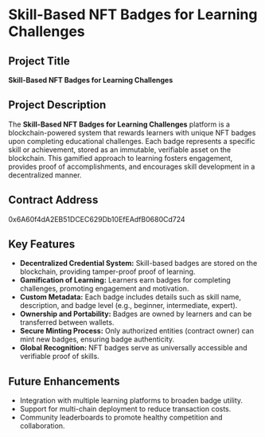 # Skill-Based NFT Badges for Learning Challenges

## Project Title
**Skill-Based NFT Badges for Learning Challenges**

## Project Description
The **Skill-Based NFT Badges for Learning Challenges** platform is a blockchain-powered system that rewards learners with unique NFT badges upon completing educational challenges. Each badge represents a specific skill or achievement, stored as an immutable, verifiable asset on the blockchain. This gamified approach to learning fosters engagement, provides proof of accomplishments, and encourages skill development in a decentralized manner.

## Contract Address
0x6A60f4dA2EB51DCEC629Db10EfEAdfB0680Cd724 

## Key Features
- **Decentralized Credential System:** Skill-based badges are stored on the blockchain, providing tamper-proof proof of learning.
- **Gamification of Learning:** Learners earn badges for completing challenges, promoting engagement and motivation.
- **Custom Metadata:** Each badge includes details such as skill name, description, and badge level (e.g., beginner, intermediate, expert).
- **Ownership and Portability:** Badges are owned by learners and can be transferred between wallets.
- **Secure Minting Process:** Only authorized entities (contract owner) can mint new badges, ensuring badge authenticity.
- **Global Recognition:** NFT badges serve as universally accessible and verifiable proof of skills.


## Future Enhancements
- Integration with multiple learning platforms to broaden badge utility.
- Support for multi-chain deployment to reduce transaction costs.
- Community leaderboards to promote healthy competition and collaboration.
